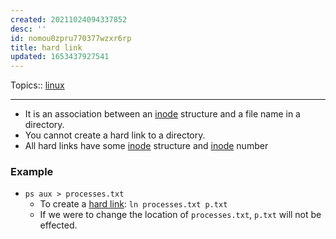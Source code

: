 ```yaml
---
created: 20211024094337852
desc: ''
id: nomou0zpru770377wzxr6rp
title: hard link
updated: 1653437927541
---
```

   
Topics::  [linux](../topics/linux.md)   
   
   
---   
   
   
- It is an association between an [inode](../devlog/inode.md) structure and a file name in a directory.   
- You cannot create a hard link to a directory.   
- All hard links have some [inode](../devlog/inode.md) structure and [inode](../devlog/inode.md) number   
   
### Example   
   
   
- `ps aux > processes.txt`   
  - To create a [hard link](../devlog/hard%20link.md): `ln processes.txt p.txt`   
  - If we were to change the location of `processes.txt`, `p.txt` will not be effected.